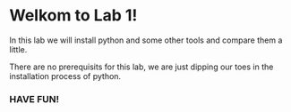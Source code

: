 # Welkom to Lab 1!
In this lab we will install python and some other tools and compare them a little.

There are no prerequisits for this lab, we are just dipping our toes in the installation process of python.

### HAVE FUN!
